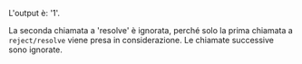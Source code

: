 L'output è: '1'.

La seconda chiamata a 'resolve' è ignorata, perché solo la prima chiamata a `reject/resolve` viene presa in considerazione. Le chiamate successive sono ignorate.
